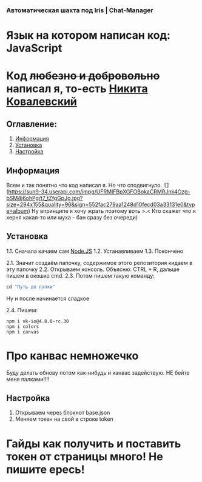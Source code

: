 ### Автоматическая шахта под Iris | Chat-Manager
# Язык на котором написан код: JavaScript

# Код ~~любезно и добровольно~~ написал я, то-есть [Никита Ковалевский](https://vk.com/sadlylmeowj)

## Оглавление:
1. [Информация](#информация)
2. [Установка](#установка)
3. [Настройка](#настройка)

## Информация
Всем и так понятно что код написал я.
Но что сподвигнуло.
  ![] (https://sun9-34.userapi.com/impg/UFRMlFBpXGFOBokaCRMRJnk4Ozg-bSM4j6ohPg/t7_tZfgGpJg.jpg?size=294x155&quality=96&sign=552fac279aa1248d10fecd03a33131e0&type=album)
Ну впринципе я хочу жрать поэтому воть >.<
Кто скажет что я херня какая-то или муха - бан сразу без очереди)

## Установка

1.1. Сначала качаем сам [Node.JS](https://nodejs.org/en/)
1.2. Устанавливаем
1.3. Покончено

2.1. Значит создаём папочку, содержимое этого репозитория кидаем в эту папочку
2.2. Открываем консоль. Объясню: CTRL + R, дальше пишем в окошко cmd.
2.3. Потом пишем такую команду:
```javascript
cd "Путь до папки"
```

Ну и после начинается сладкое

2.4. Пишем:
```
npm i vk-io@4.0.0-rc.30
npm i colors
npm i canvas
```

# Про канвас немножечко
Буду делать обнову потом как-нибудь и канвас задействую.
НЕ бейте меня палками!!!!

## Настройка

1. Открываем через блокнот base.json
2. Меняем токен на свой в строке token

# Гайды как получить и поставить токен от страницы много! Не пишите ересь!
